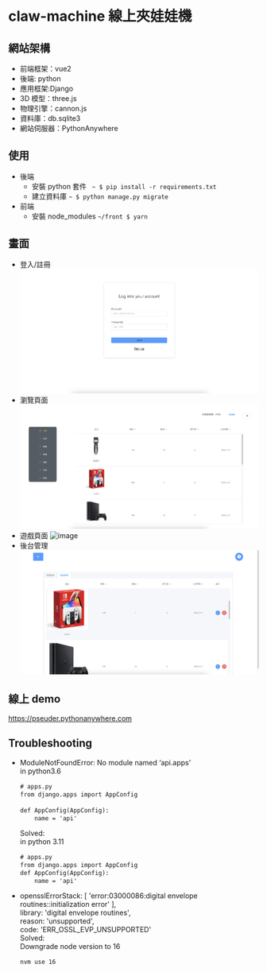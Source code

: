 # claw-machine 線上夾娃娃機

## 網站架構

- 前端框架：vue2
- 後端: python
- 應用框架:Django
- 3D 模型：three.js
- 物理引擎：cannon.js
- 資料庫：db.sqlite3
- 網站伺服器：PythonAnywhere

## 使用

- 後端
  - 安裝 python 套件 ` ~ $ pip install -r requirements.txt`
  - 建立資料庫 `~ $ python manage.py migrate`
- 前端
  - 安裝 node_modules `~/front $ yarn`

## 畫面

- 登入/註冊
  ![image](readme/1.png)
- 瀏覽頁面
  ![image](readme/2.png)
- 遊戲頁面
  ![image](readme/3.png)
- 後台管理
  ![image](readme/4.png)

## 線上 demo

https://pseuder.pythonanywhere.com

## Troubleshooting

- ModuleNotFoundError: No module named ‘api.apps’  
   in python3.6

  ```
  # apps.py
  from django.apps import AppConfig

  def AppConfig(AppConfig):
      name = 'api'
  ```

  Solved:  
   in python 3.11

  ```
  # apps.py
  from django.apps import AppConfig
  def AppConfig(AppConfig):
      name = 'api'
  ```

- opensslErrorStack: [ 'error:03000086:digital envelope routines::initialization error' ],  
  library: 'digital envelope routines',  
  reason: 'unsupported',  
  code: 'ERR_OSSL_EVP_UNSUPPORTED'  
   Solved:  
   Downgrade node version to 16
  ```
  nvm use 16
  ```
